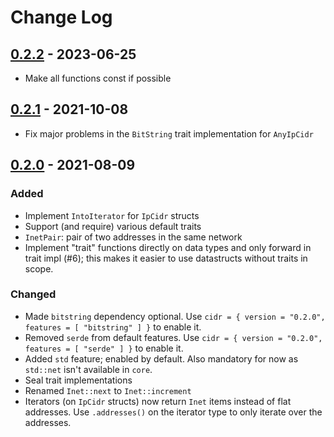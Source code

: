 # Change Log

## [0.2.2] - 2023-06-25

- Make all functions const if possible

## [0.2.1] - 2021-10-08

- Fix major problems in the `BitString` trait implementation for `AnyIpCidr`

## [0.2.0] - 2021-08-09

### Added

- Implement `IntoIterator` for `IpCidr` structs
- Support (and require) various default traits
- `InetPair`: pair of two addresses in the same network
- Implement "trait" functions directly on data types and only forward in trait impl (#6); this makes it easier to use datastructs without traits in scope.

### Changed

- Made `bitstring` dependency optional. Use `cidr = { version = "0.2.0", features = [ "bitstring" ] }` to enable it.
- Removed `serde` from default features. Use `cidr = { version = "0.2.0", features = [ "serde" ] }` to enable it.
- Added `std` feature; enabled by default.  Also mandatory for now as `std::net` isn't available in `core`.
- Seal trait implementations
- Renamed `Inet::next` to `Inet::increment`
- Iterators (on `IpCidr` structs) now return `Inet` items instead of flat addresses. Use `.addresses()` on the iterator type to only iterate over the addresses.

[0.2.0]: https://github.com/stbuehler/rust-cidr/compare/cidr-0.1.1...cidr-0.2.0
[0.2.1]: https://github.com/stbuehler/rust-cidr/compare/cidr-0.2.0...cidr-0.2.1
[0.2.2]: https://github.com/stbuehler/rust-cidr/compare/cidr-0.2.1...cidr-0.2.2
